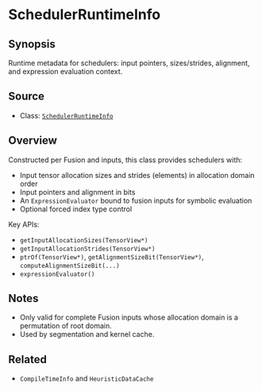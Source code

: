 # SchedulerRuntimeInfo

## Synopsis
Runtime metadata for schedulers: input pointers, sizes/strides, alignment, and expression evaluation context.

## Source
- Class: [`SchedulerRuntimeInfo`](../../../csrc/scheduler/runtime_info.h#L33)

## Overview
Constructed per Fusion and inputs, this class provides schedulers with:
- Input tensor allocation sizes and strides (elements) in allocation domain order
- Input pointers and alignment in bits
- An `ExpressionEvaluator` bound to fusion inputs for symbolic evaluation
- Optional forced index type control

Key APIs:
- `getInputAllocationSizes(TensorView*)`
- `getInputAllocationStrides(TensorView*)`
- `ptrOf(TensorView*)`, `getAlignmentSizeBit(TensorView*)`, `computeAlignmentSizeBit(...)`
- `expressionEvaluator()`

## Notes
- Only valid for complete Fusion inputs whose allocation domain is a permutation of root domain.
- Used by segmentation and kernel cache.

## Related
- `CompileTimeInfo` and `HeuristicDataCache`
